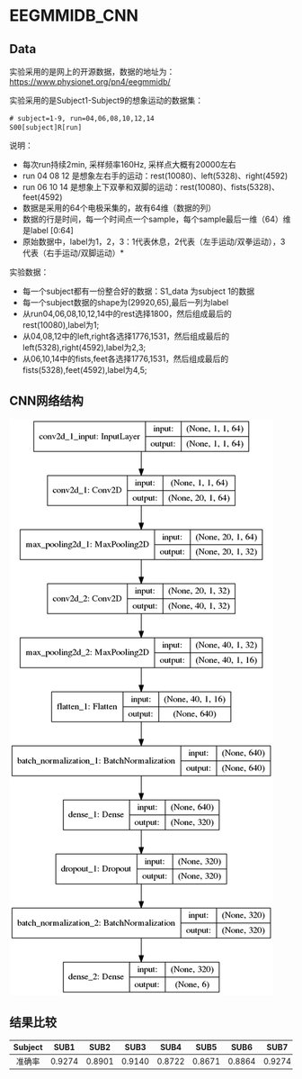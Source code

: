 # EEGMMIDB_CNN
## Data
实验采用的是网上的开源数据，数据的地址为：https://www.physionet.org/pn4/eegmmidb/

实验采用的是Subject1-Subject9的想象运动的数据集：

```
# subject=1-9, run=04,06,08,10,12,14
S00[subject]R[run]
```
说明：
* 每次run持续2min, 采样频率160Hz, 采样点大概有20000左右
* run 04 08 12 是想象左右手的运动：rest(10080)、left(5328)、right(4592)
* run 06 10 14 是想象上下双拳和双脚的运动：rest(10080)、fists(5328)、feet(4592)
* 数据是采用的64个电极采集的，故有64维（数据的列）
* 数据的行是时间，每一个时间点一个sample，每个sample最后一维（64）维是label [0:64]
* 原始数据中，label为1，2，3：1代表休息，2代表（左手运动/双拳运动），3代表（右手运动/双脚运动）* 

实验数据：
* 每一个subject都有一份整合好的数据：S1_data 为subject 1的数据
* 每一个subject数据的shape为(29920,65),最后一列为label
* 从run04,06,08,10,12,14中的rest选择1800，然后组成最后的rest(10080),label为1;
* 从04,08,12中的left,right各选择1776,1531，然后组成最后的left(5328),right(4592),label为2,3;
* 从06,10,14中的fists,feet各选择1776,1531，然后组成最后的fists(5328),feet(4592),label为4,5;

## CNN网络结构
![CNN_STRUCTURE](https://github.com/jxa124/EEGMMIDB_CNN/blob/master/cnn-8-shape.png)

## 结果比较
| Subject  | SUB1   |  SUB2  |  SUB3  |  SUB4  |  SUB5  |  SUB6  |  SUB7  |  SUB8  |  SUB9  |
|  :----:  | :----: | :----: | :----: | :----: | :----: | :----: | :----: | :----: | :----: |
| 准确率   | 0.9274 |0.8901 |0.9140 |0.8722 |0.8671 |0.8864 |0.9274 |0.9034 |0.9311 |0.9263 |
